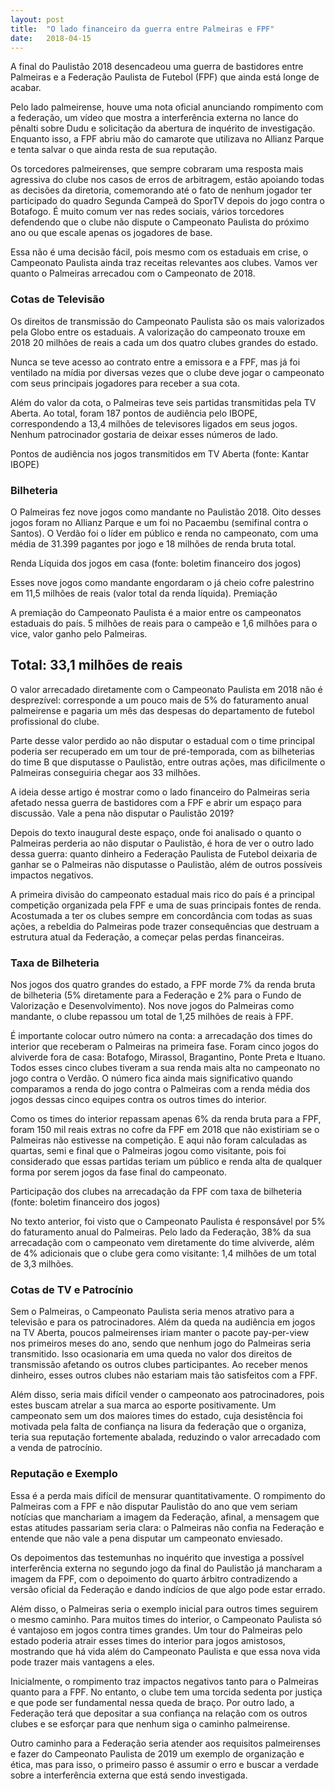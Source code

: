 ```yaml
---
layout: post
title:  "O lado financeiro da guerra entre Palmeiras e FPF"
date:   2018-04-15
---
```


A final do Paulistão 2018 desencadeou uma guerra de bastidores entre Palmeiras e a Federação Paulista de Futebol (FPF) que ainda está longe de acabar.

Pelo lado palmeirense, houve uma nota oficial anunciando rompimento com a federação, um vídeo que mostra a interferência externa no lance do pênalti sobre Dudu e solicitação da abertura de inquérito de investigação. Enquanto isso, a FPF abriu mão do camarote que utilizava no Allianz Parque e tenta salvar o que ainda resta de sua reputação.

Os torcedores palmeirenses, que sempre cobraram uma resposta mais agressiva do clube nos casos de erros de arbitragem, estão apoiando todas as decisões da diretoria, comemorando até o fato de nenhum jogador ter participado do quadro Segunda Campeã do SporTV depois do jogo contra o Botafogo. É muito comum ver nas redes sociais, vários torcedores defendendo que o clube não dispute o Campeonato Paulista do próximo ano ou que escale apenas os jogadores de base.

Essa não é uma decisão fácil, pois mesmo com os estaduais em crise, o Campeonato Paulista ainda traz receitas relevantes aos clubes. Vamos ver quanto o Palmeiras arrecadou com o Campeonato de 2018.

### Cotas de Televisão
Os direitos de transmissão do Campeonato Paulista são os mais valorizados pela Globo entre os estaduais. A valorização do campeonato trouxe em 2018 20 milhões de reais a cada um dos quatro clubes grandes do estado.

Nunca se teve acesso ao contrato entre a emissora e a FPF, mas já foi ventilado na mídia por diversas vezes que o clube deve jogar o campeonato com seus principais jogadores para receber a sua cota.

Além do valor da cota, o Palmeiras teve seis partidas transmitidas pela TV Aberta. Ao total, foram 187 pontos de audiência pelo IBOPE, correspondendo a 13,4 milhões de televisores ligados em seus jogos. Nenhum patrocinador gostaria de deixar esses números de lado.

Pontos de audiência nos jogos transmitidos em TV Aberta (fonte: Kantar IBOPE)

### Bilheteria

O Palmeiras fez nove jogos como mandante no Paulistão 2018. Oito desses jogos foram no Allianz Parque e um foi no Pacaembu (semifinal contra o Santos). O Verdão foi o líder em público e renda no campeonato, com uma média de 31.399 pagantes por jogo e 18 milhões de renda bruta total.

Renda Líquida dos jogos em casa (fonte: boletim financeiro dos jogos)

Esses nove jogos como mandante engordaram o já cheio cofre palestrino em 11,5 milhões de reais (valor total da renda líquida).
Premiação

A premiação do Campeonato Paulista é a maior entre os campeonatos estaduais do país. 5 milhões de reais para o campeão e 1,6 milhões para o vice, valor ganho pelo Palmeiras.

## Total: 33,1 milhões de reais

O valor arrecadado diretamente com o Campeonato Paulista em 2018 não é desprezível: corresponde a um pouco mais de 5% do faturamento anual palmeirense e pagaria um mês das despesas do departamento de futebol profissional do clube.

Parte desse valor perdido ao não disputar o estadual com o time principal poderia ser recuperado em um tour de pré-temporada, com as bilheterias do time B que disputasse o Paulistão, entre outras ações, mas dificilmente o Palmeiras conseguiria chegar aos 33 milhões.

A ideia desse artigo é mostrar como o lado financeiro do Palmeiras seria afetado nessa guerra de bastidores com a FPF e abrir um espaço para discussão. Vale a pena não disputar o Paulistão 2019?

Depois do texto inaugural deste espaço, onde foi analisado o quanto o Palmeiras perderia ao não disputar o Paulistão, é hora de ver o outro lado dessa guerra: quanto dinheiro a Federação Paulista de Futebol deixaria de ganhar se o Palmeiras não disputasse o Paulistão, além de outros possíveis impactos negativos.

A primeira divisão do campeonato estadual mais rico do país é a principal competição organizada pela FPF e uma de suas principais fontes de renda. Acostumada a ter os clubes sempre em concordância com todas as suas ações, a rebeldia do Palmeiras pode trazer consequências que destruam a estrutura atual da Federação, a começar pelas perdas financeiras.

### Taxa de Bilheteria
Nos jogos dos quatro grandes do estado, a FPF morde 7% da renda bruta de bilheteria (5% diretamente para a Federação e 2% para o Fundo de Valorização e Desenvolvimento). Nos nove jogos do Palmeiras como mandante, o clube repassou um total de 1,25 milhões de reais à FPF.

É importante colocar outro número na conta: a arrecadação dos times do interior que receberam o Palmeiras na primeira fase. Foram cinco jogos do alviverde fora de casa: Botafogo, Mirassol, Bragantino, Ponte Preta e Ituano. Todos esses cinco clubes tiveram a sua renda mais alta no campeonato no jogo contra o Verdão. O número fica ainda mais significativo quando comparamos a renda do jogo contra o Palmeiras com a renda média dos jogos dessas cinco equipes contra os outros times do interior.

Como os times do interior repassam apenas 6% da renda bruta para a FPF, foram 150 mil reais extras no cofre da FPF em 2018 que não existiriam se o Palmeiras não estivesse na competição. E aqui não foram calculadas as quartas, semi e final que o Palmeiras jogou como visitante, pois foi considerado que essas partidas teriam um público e renda alta de qualquer forma por serem jogos da fase final do campeonato.

Participação dos clubes na arrecadação da FPF com taxa de bilheteria (fonte: boletim financeiro dos jogos)

No texto anterior, foi visto que o Campeonato Paulista é responsável por 5% do faturamento anual do Palmeiras. Pelo lado da Federação, 38% da sua arrecadação com o campeonato vem diretamente do time alviverde, além de 4% adicionais que o clube gera como visitante: 1,4 milhões de um total de 3,3 milhões.

### Cotas de TV e Patrocínio

Sem o Palmeiras, o Campeonato Paulista seria menos atrativo para a televisão e para os patrocinadores. Além da queda na audiência em jogos na TV Aberta, poucos palmeirenses iriam manter o pacote pay-per-view nos primeiros meses do ano, sendo que nenhum jogo do Palmeiras seria transmitido. Isso ocasionaria em uma queda no valor dos direitos de transmissão afetando os outros clubes participantes. Ao receber menos dinheiro, esses outros clubes não estariam mais tão satisfeitos com a FPF.

Além disso, seria mais difícil vender o campeonato aos patrocinadores, pois estes buscam atrelar a sua marca ao esporte positivamente. Um campeonato sem um dos maiores times do estado, cuja desistência foi motivada pela falta de confiança na lisura da federação que o organiza, teria sua reputação fortemente abalada, reduzindo o valor arrecadado com a venda de patrocínio.

### Reputação e Exemplo
Essa é a perda mais difícil de mensurar quantitativamente. O rompimento do Palmeiras com a FPF e não disputar Paulistão do ano que vem seriam notícias que manchariam a imagem da Federação, afinal, a mensagem que estas atitudes passariam seria clara: o Palmeiras não confia na Federação e entende que não vale a pena disputar um campeonato enviesado.

Os depoimentos das testemunhas no inquérito que investiga a possível interferência externa no segundo jogo da final do Paulistão já mancharam a imagem da FPF, com o depoimento do quarto árbitro contradizendo a versão oficial da Federação e dando indícios de que algo pode estar errado.

Além disso, o Palmeiras seria o exemplo inicial para outros times seguirem o mesmo caminho. Para muitos times do interior, o Campeonato Paulista só é vantajoso em jogos contra times grandes. Um tour do Palmeiras pelo estado poderia atrair esses times do interior para jogos amistosos, mostrando que há vida além do Campeonato Paulista e que essa nova vida pode trazer mais vantagens a eles.

Inicialmente, o rompimento traz impactos negativos tanto para o Palmeiras quanto para a FPF. No entanto, o clube tem uma torcida sedenta por justiça e que pode ser fundamental nessa queda de braço. Por outro lado, a Federação terá que depositar a sua confiança na relação com os outros clubes e se esforçar para que nenhum siga o caminho palmeirense.

Outro caminho para a Federação seria atender aos requisitos palmeirenses e fazer do Campeonato Paulista de 2019 um exemplo de organização e ética, mas para isso, o primeiro passo é assumir o erro e buscar a verdade sobre a interferência externa que está sendo investigada.
